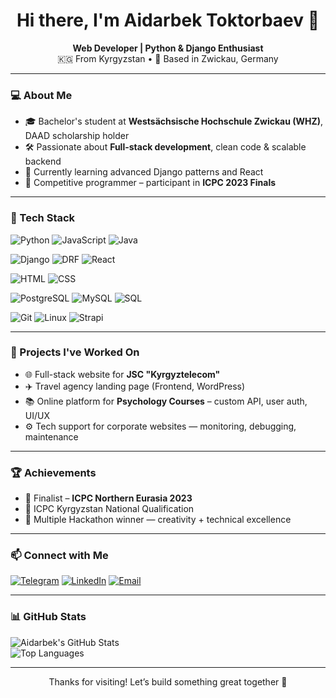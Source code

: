 <h1 align="center">Hi there, I'm Aidarbek Toktorbaev 👋</h1>

<p align="center">
  <b>Web Developer | Python & Django Enthusiast</b><br>
  🇰🇬 From Kyrgyzstan • 📍 Based in Zwickau, Germany
</p>

---

### 💻 About Me

- 🎓 Bachelor's student at **Westsächsische Hochschule Zwickau (WHZ)**, DAAD scholarship holder  
- 🛠️ Passionate about **Full-stack development**, clean code & scalable backend  
- 🌱 Currently learning advanced Django patterns and React  
- 🧠 Competitive programmer – participant in **ICPC 2023 Finals**

---

### 🧰 Tech Stack

<!-- Programming -->
![Python](https://img.shields.io/badge/Python-3776AB?style=flat-square&logo=python&logoColor=white)
![JavaScript](https://img.shields.io/badge/JavaScript-F7DF1E?style=flat-square&logo=javascript&logoColor=black)
![Java](https://img.shields.io/badge/Java-ED8B00?style=flat-square&logo=java&logoColor=white)

<!-- Frameworks -->
![Django](https://img.shields.io/badge/Django-092E20?style=flat-square&logo=django&logoColor=white)
![DRF](https://img.shields.io/badge/DRF-ff1709?style=flat-square&logo=django&logoColor=white)
![React](https://img.shields.io/badge/React-61DAFB?style=flat-square&logo=react&logoColor=black)

<!-- Web -->
![HTML](https://img.shields.io/badge/HTML5-E34F26?style=flat-square&logo=html5&logoColor=white)
![CSS](https://img.shields.io/badge/CSS3-1572B6?style=flat-square&logo=css3&logoColor=white)

<!-- DB -->
![PostgreSQL](https://img.shields.io/badge/PostgreSQL-336791?style=flat-square&logo=postgresql&logoColor=white)
![MySQL](https://img.shields.io/badge/MySQL-4479A1?style=flat-square&logo=mysql&logoColor=white)
![SQL](https://img.shields.io/badge/SQL-CC2927?style=flat-square&logo=sqlite&logoColor=white)

<!-- Tools -->
![Git](https://img.shields.io/badge/Git-F05032?style=flat-square&logo=git&logoColor=white)
![Linux](https://img.shields.io/badge/Linux-FCC624?style=flat-square&logo=linux&logoColor=black)
![Strapi](https://img.shields.io/badge/Strapi-2F2E8B?style=flat-square&logo=strapi&logoColor=white)

---

### 🚀 Projects I've Worked On

- 🌐 Full-stack website for **JSC "Kyrgyztelecom"**  
- ✈️ Travel agency landing page (Frontend, WordPress)  
- 📚 Online platform for **Psychology Courses** – custom API, user auth, UI/UX  
- ⚙️ Tech support for corporate websites — monitoring, debugging, maintenance

---

### 🏆 Achievements

- 🥉 Finalist – **ICPC Northern Eurasia 2023**  
- 🥈 ICPC Kyrgyzstan National Qualification  
- 🥇 Multiple Hackathon winner — creativity + technical excellence

---

### 📫 Connect with Me

[![Telegram](https://img.shields.io/badge/Telegram-@Aidar912-2CA5E0?style=flat-square&logo=telegram&logoColor=white)](https://t.me/Aidar912)
[![LinkedIn](https://img.shields.io/badge/LinkedIn-Profile-0077B5?style=flat-square&logo=linkedin&logoColor=white)](https://www.linkedin.com/in/atoktorbaev912/)
[![Email](https://img.shields.io/badge/Email-atoktorbaev912@gmail.com-D14836?style=flat-square&logo=gmail&logoColor=white)](mailto:atoktorbaev912@gmail.com)

---

### 📊 GitHub Stats

![Aidarbek's GitHub Stats](https://github-readme-stats.vercel.app/api?username=Aidar912&show_icons=true&theme=default)  
![Top Languages](https://github-readme-stats.vercel.app/api/top-langs/?username=Aidar912&layout=compact)

---

<p align="center">Thanks for visiting! Let’s build something great together 🤝</p>
